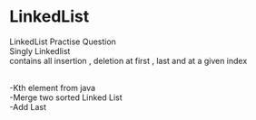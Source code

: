 # LinkedList

LinkedList Practise Question
</br>
Singly Linkedlist
</br>
contains all insertion , deletion at first , last and at a given index

</br>
-Kth element from java
</br>
-Merge two sorted Linked List
</br>
-Add Last
